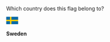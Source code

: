 Which country does this flag belong to?

![Flag of Sweden](images/Flag_of_Sweden.svg)
<!--question-->
**Sweden**